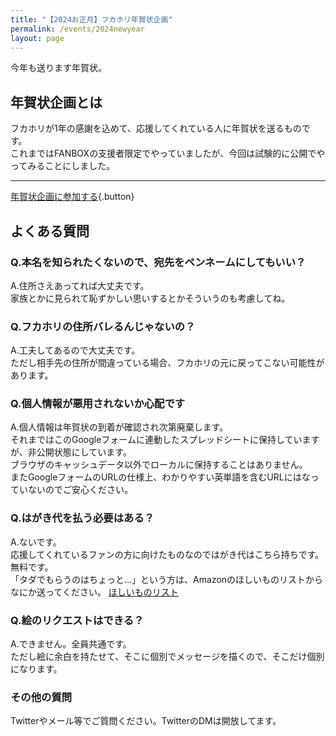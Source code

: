 ```yaml
---
title: "【2024お正月】フカホリ年賀状企画"
permalink: /events/2024newyear
layout: page
---
```

今年も送ります年賀状。

## 年賀状企画とは
フカホリが1年の感謝を込めて、応援してくれている人に年賀状を送るものです。  
これまではFANBOXの支援者限定でやっていましたが、今回は試験的に公開でやってみることにしました。

---

[年賀状企画に参加する](https://forms.gle/g8SD9cSVUg2A5pHu7){.button}


## よくある質問

### Q.本名を知られたくないので、宛先をペンネームにしてもいい？
A.住所さえあってれば大丈夫です。  
家族とかに見られて恥ずかしい思いするとかそういうのも考慮してね。

### Q.フカホリの住所バレるんじゃないの？
A.工夫してあるので大丈夫です。  
ただし相手先の住所が間違っている場合、フカホリの元に戻ってこない可能性があります。

### Q.個人情報が悪用されないか心配です
A.個人情報は年賀状の到着が確認され次第廃棄します。  
それまではこのGoogleフォームに連動したスプレッドシートに保持していますが、非公開状態にしています。  
ブラウザのキャッシュデータ以外でローカルに保持することはありません。  
またGoogleフォームのURLの仕様上、わかりやすい英単語を含むURLにはなっていないのでご安心ください。

### Q.はがき代を払う必要はある？
A.ないです。  
応援してくれているファンの方に向けたものなのではがき代はこちら持ちです。無料です。  
「タダでもらうのはちょっと...」という方は、Amazonのほしいものリストからなにか送ってください。
[ほしいものリスト](https://www.amazon.jp/hz/wishlist/ls/2BK8YXD9QA6TH?ref_=wl_share)


### Q.絵のリクエストはできる？
A.できません。全員共通です。  
ただし絵に余白を持たせて、そこに個別でメッセージを描くので、そこだけ個別になります。

### その他の質問
Twitterやメール等でご質問ください。TwitterのDMは開放してます。
